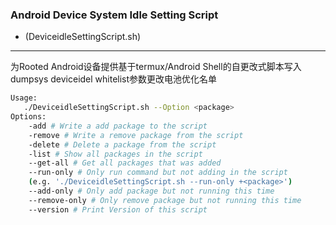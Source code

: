### Android Device System Idle Setting Script
- (DeviceidleSettingScript.sh)
***
为Rooted Android设备提供基于termux/Android Shell的自更改式脚本写入dumpsys deviceidel whitelist参数更改电池优化名单  
```bash
Usage:
   ./DeviceidleSettingScript.sh --Option <package>
Options:
    -add # Write a add package to the script
    -remove # Write a remove package from the script
    -delete # Delete a package from the script
    -list # Show all packages in the script
    --get-all # Get all packages that was added
    --run-only # Only run command but not adding in the script
    (e.g. './DeviceidleSettingScript.sh --run-only +<package>')
    --add-only # Only add package but not running this time
    --remove-only # Only remove package but not running this time
    --version # Print Version of this script
```
